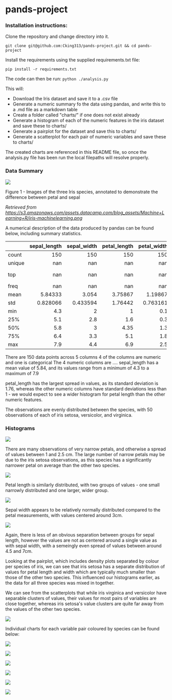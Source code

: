 # pands-project

### Installation instructions:

Clone the repository and change directory into it.

`git clone git@github.com:Cking313/pands-project.git && cd pands-project`

Install the requirements using the supplied requirements.txt file:

`pip install -r requirements.txt`

The code can then be run:
`python ./analysis.py`

This will:

- Download the Iris dataset and save it to a .csv file
- Generate a numeric summary fo the data using pandas, and write this to a .md file as a markdown table
- Create a folder called "charts/" if one does not exist already
- Generate a histogram of each of the numeric features in the iris dataset and save these to charts/
- Generate a pairplot for the dataset and save this to charts/
- Generate a scatterplot for each pair of numeric variables and save these to charts/

The created charts are referenced in this README file, so once the analysis.py file has been run the local filepaths will resolve properly.

### Data Summary

![](https://s3.amazonaws.com/assets.datacamp.com/blog_assets/Machine+Learning+R/iris-machinelearning.png)

Figure 1 - Images of the three Iris species, annotated to demonstrate the difference between petal and sepal

_Retrieved from https://s3.amazonaws.com/assets.datacamp.com/blog_assets/Machine+Learning+R/iris-machinelearning.png_

A numerical description of the data produced by pandas can be found below, including summary statistics.

|        |   sepal_length |   sepal_width |   petal_length |   petal_width | species     |
|:-------|---------------:|--------------:|---------------:|--------------:|:------------|
| count  |     150        |    150        |      150       |    150        | 150         |
| unique |     nan        |    nan        |      nan       |    nan        | 3           |
| top    |     nan        |    nan        |      nan       |    nan        | Iris-setosa |
| freq   |     nan        |    nan        |      nan       |    nan        | 50          |
| mean   |       5.84333  |      3.054    |        3.75867 |      1.19867  | nan         |
| std    |       0.828066 |      0.433594 |        1.76442 |      0.763161 | nan         |
| min    |       4.3      |      2        |        1       |      0.1      | nan         |
| 25%    |       5.1      |      2.8      |        1.6     |      0.3      | nan         |
| 50%    |       5.8      |      3        |        4.35    |      1.3      | nan         |
| 75%    |       6.4      |      3.3      |        5.1     |      1.8      | nan         |
| max    |       7.9      |      4.4      |        6.9     |      2.5      | nan         |

There are 150 data points across 5 columns
4 of the columns are numeric and one is categorical
The 4 numeric columns are ....
sepal_length has a mean value of 5.84, and its values range from a minimum of 4.3 to a maximum of 7.9

petal_length has the largest spread in values, as its standard deviation is 1.76, whereas the other numeric columns have standard deviations less than 1 - we would expect to see a wider histogram for petal length than the other numeric features.

The observations are evenly distributed between the species, with 50 observations of each of iris setosa, versicolor, and virginica.

### Histograms

![](charts/petal_width_histogram.png)

There are many observations of very narrow petals, and otherwise a spread of values between 1 and 2.5 cm. The large number of narrow petals may be due to the iris setosa observations, as this species has a significantly narrower petal on average than the other two species.

![](charts/petal_length_histogram.png)

Petal length is similarly distributed, with two groups of values - one small narrowly distributed and one larger, wider group.

![](charts/sepal_width_histogram.png)

Sepal width appears to be relatively normally distributed compared to the petal measurements, with values centered around 3cm.

![](charts/sepal_length_histogram.png)

Again, there is less of an obvious separation between groups for sepal length, however the values are not as centered around a single value as with sepal width, with a semeingly even spread of values between around 4.5 and 7cm.

Looking at the pairplot, which includes density plots separated by colour per species of iris, we can see that iris setosa has a separate distribution of values for petal length and width which are typically much smaller than those of the other two species. This influenced our histograms earlier, as the data for all three species was mixed in together.

We can see from the scatterplots that while iris virginica and versicolor have separable clusters of values, their values for most pairs of variables are close together, whereas iris setosa's value clusters are quite far away from the values of the other two species.

![](charts/paired_scatterplot.png)

Individual charts for each variable pair coloured by species can be found below:

![](charts/petal_length_vs_petal_width.png)

![](charts/sepal_length_vs_petal_length.png)

![](charts/sepal_length_vs_petal_width.png)

![](charts/sepal_length_vs_sepal_width.png)

![](charts/sepal_width_vs_petal_length.png)

![](charts/sepal_width_vs_petal_width.png)
